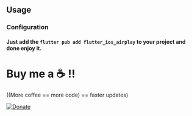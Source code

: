 ## Usage

### Configuration

#### Just add the `flutter pub add flutter_ios_airplay` to your project and done enjoy it.

# Buy me a :coffee: !!

((More coffee == more code) == faster updates)

[![Donate](https://themonstersapp.com/images/Donate-PayPal-green.svg)](https://paypal.me/jjsd)
